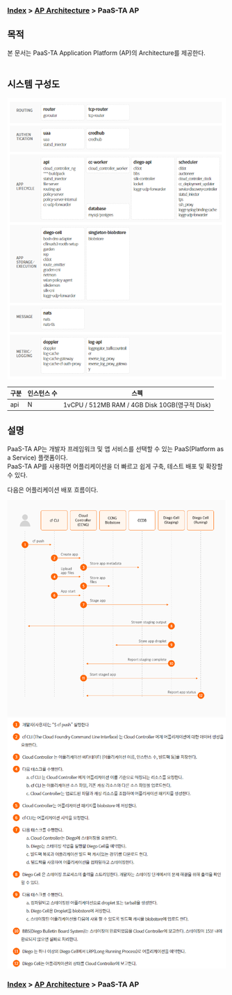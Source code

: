 ### [Index](https://github.com/okpc579/paasta-guide-new/blob/main/README.md) > [AP Architecture](../README.md) > PaaS-TA AP

## 목적
본 문서는 PaaS-TA Application Platform (AP)의 Architecture를 제공한다.
<br><br>

## 시스템 구성도
![PaaS-TA AP Component](image/ap_architecture_component.png)



| 구분  | 인스턴스 수| 스펙 |
|-------|----|-----|
| api | N | 1vCPU / 512MB RAM / 4GB Disk 10GB(영구적 Disk) |

## 설명
PaaS-TA AP는 개발자 프레임워크 및 앱 서비스를 선택할 수 있는 PaaS(Platform as a Service) 플랫폼이다.  
PaaS-TA AP를 사용하면 어플리케이션을 더 빠르고 쉽게 구축, 테스트 배포 및 확장할 수 있다.

다음은 어플리케이션 배포 흐름이다.
<br>  

![PaaS-TA AP run_map](image/ap_architecture_run_map.png)
![PaaS-TA AP run_map_detail](image/ap_architecture_run_map_detail.png)


### [Index](https://github.com/okpc579/paasta-guide-new/blob/main/README.md) > [AP Architecture](../README.md) > PaaS-TA AP
